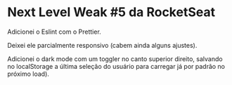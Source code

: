 # Next Level Weak #5 da RocketSeat

Adicionei o Eslint com o Prettier.

Deixei ele parcialmente responsivo (cabem ainda alguns ajustes).

Adicionei o dark mode com um toggler no canto superior direito, salvando no localStorage a última seleção do usuário para carregar já por padrão no próximo load).
